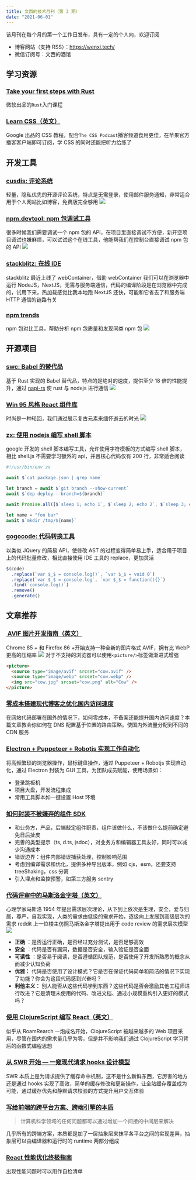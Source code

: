 ```yaml
---
title: 文西的技术月刊（第 3 期）
date: "2021-06-01"
---
```


该月刊在每个月的第一个工作日发布，具有一定的个人向，欢迎订阅

- 博客网站（支持 RSS）：https://wenxi.tech/
- 微信订阅号：文西的酒馆

## 学习资源

### [Take your first steps with Rust](https://docs.microsoft.com/en-us/learn/paths/rust-first-steps/)

微软出品的`Rust`入门课程

### [Learn CSS（英文）](https://web.dev/learn/css/)

Google 出品的 CSS 教程，配合`The CSS Podcast`播客频道食用更佳，在苹果官方播客客户端即可订阅，学 CSS 的同时还能把听力给练了

## 开发工具

### [cusdis: 评论系统](https://cusdis.com/)

轻量，隐私优先的开源评论系统，特点是无需登录，使用邮件服务通知，非常适合用于个人网站比如博客，免费版完全够用
![](https://tva1.sinaimg.cn/large/008i3skNly1gr1qtcltz1j30u00u0jwp.jpg)

### [npm.devtool: npm 包调试工具](https://npm.devtool.tech/)

很多时候我们需要调试一个 npm 包的 API，在项目里直接调试不方便，新开空项目调试也嫌麻烦，可以试试这个在线工具，他能帮我们在控制台直接调试 npm 包的 API
![](https://tva1.sinaimg.cn/large/008i3skNly1gr1qtd8c9vj30u00va79v.jpg)

### [stackblitz: 在线 IDE](https://stackblitz.com/)

stackblitz 最近上线了 webContainer，借助 webContainer 我们可以在浏览器中运行 NodeJS，NextJS，无需与服务端通信，代码的编译阶段是在浏览器中完成的，试用下来，热加载感觉比我本地跑 NextJS 还快，可能和它省去了和服务端 HTTP 通信的链路有关

### [npm trends](https://www.npmtrends.com/)

npm 包对比工具，帮助分析 npm 包质量和发现同类 npm 包
![](https://tva1.sinaimg.cn/large/008i3skNly1gr1qtdmid2j31ve0cm40p.jpg)

## 开源项目

### [swc: Babel 的替代品](https://github.com/swc-project/swc)

基于 Rust 实现的 Babel 替代品，特点的是绝对的速度，提供至少 18 倍的性能提升，通过 [napi-rs](https://github.com/napi-rs/napi-rs) 使 rust 与 nodejs 进行通信
![](https://tva1.sinaimg.cn/large/008i3skNly1gr1qtejbcej30so0hkgot.jpg)

### [Win 95 风格 React 组件库](https://github.com/arturbien/React95)

时尚是一种轮回，我们通过展示复古元素来缅怀逝去的时光
![](https://tva1.sinaimg.cn/large/008i3skNly1gr1qtf1cgvj30qa0fg0ui.jpg)

### [zx: 使用 nodejs 编写 shell 脚本](https://github.com/google/zx)

google 开发的 shell 脚本编写工具，允许使用字符模板的方式编写 shell 脚本，相比 shell.js 不需要学习额外的 api，并且核心代码仅有 200 行，非常适合阅读

```javascript
#!/usr/bin/env zx

await $`cat package.json | grep name`

let branch = await $`git branch --show-current`
await $`dep deploy --branch=${branch}`

await Promise.all([$`sleep 1; echo 1`, $`sleep 2; echo 2`, $`sleep 3; echo 3`])

let name = "foo bar"
await $`mkdir /tmp/${name}`
```

### [gogocode: 代码转换工具](https://gogocode.io/)

以类似 JQuery 的简易 API，使修改 AST 的过程变得简单易上手，适合用于项目上的代码批量修改，相比直接使用 IDE 工具的 replace，更加灵活

```javascript
$(code)
  .replace(`var $_$ = console.log()`, `var $_$ = void 0`)
  .replace(`var $_$ = console.log`, `var $_$ = function(){}`)
  .find(`console.log()`)
  .remove()
  .generate()
```

## 文章推荐

### [ AVIF 图片开发指南（英文）](https://darekkay.com/blog/avif-images/)

Chrome 85 + 和 Firefox 86 +开始支持一种全新的图片格式 AVIF，拥有比 WebP 更高的压缩率
![](https://tva1.sinaimg.cn/large/008i3skNly1gr1qtfk057j30mq0bmdgq.jpg)
对于不支持的浏览器可以使用`<picture/>`标签做渐进式增强

```html
<picture>
  <source type="image/avif" srcset="cow.avif" />
  <source type="image/webp" srcset="cow.webp" />
  <img src="cow.jpg" srcset="cow.png" alt="Cow" />
</picture>
```

### [零成本搭建现代博客之优化国内访问速度](https://mp.weixin.qq.com/s/eVYgbHKG2w-TI3lfF7ZhwA)

在网站代码部署在国外的情况下，如何零成本，不备案还能提升国内访问速度？本篇文章教会你如何在 DNS 配置基于位置的路由策略。使国内外流量分配到不同的 CDN 服务

### [Electron + Puppeteer + Robotjs 实现工作自动化](https://juejin.cn/post/6957601771694850062)

将高频繁琐的浏览器操作，鼠标键盘操作，通过 Puppeteer + Robotjs 实现自动化，通过 Electron 封装为 GUI 工具，为团队成员赋能，使用场景如：

- 登录跳板机
- 项目大盘，开发流程集成
- 常用工具脚本如一键设置 Host 环境

### [如何封装不被嫌弃的组件 SDK](https://mp.weixin.qq.com/s/vbRkCgncWZswqnrz30LiLQ)

- 和业务方，产品，后端敲定组件职责，组件该做什么，不该做什么提前确定避免日后扯皮
- 完善的类型提示（ts, d.ts, jsdoc），对业务方和编辑器工具友好，同时可以减少沟通成本
- 错误边界：组件内部错误捕获处理，控制影响范围
- 考虑到编译需求和优化，提供多种导出版本，例如 cjs，esm，还要支持 treeShaking，css 分离
- 引入埋点和监控预警，如第三方服务 sentry

### [代码评审中的马斯洛金字塔（英文）](http://www.dein.fr/2015-02-18-maslows-pyramid-of-code-review.html)

心理学家马斯洛 1954 年提出需求层次理论，从下到上依次是生理，安全，爱与归属，尊严，自我实现，人类的需求由低级的需求开始，逐级向上发展到高级层次的需求
reddit 上一位楼主仿照马斯洛金字塔提出用于 code review 的需求层次模型
![](https://tva1.sinaimg.cn/large/008i3skNly1gr1qtfxzdlj309007vaa5.jpg)

- **正确** ：是否运行正确，是否经过充分测试，是否足够高效
- **安全** ：代码是否有漏洞，数据是否安全，输入验证是否全面
- **可读性** ：是否易于阅读，是否遵循团队规范，是否使用了开发所熟悉的概念从而减少认知负荷
- **优雅：** 代码是否使用了设计模式？它是否在保证代码简单和简洁的情况下实现了功能？你会为这段代码感到兴奋吗？
- **利他主义：** 别人能否从这些代码学到东西？这些代码是否会激励其他工程师进行改进？它是清理未使用的代码、改进文档、通过小规模重构引入更好的模式吗？

### [使用 ClojureScript 编写 React（英文）](https://jerue.org/blog/lessons-on-writing-javascript-and-react-from-clojurescript/)

似乎从 RoamRearch 一炮成名开始，ClojureScript 被越来越多的 Web 项目采用，尽管在国内的需求量几乎为零，但是并不影响我们通过 ClojureScript 学习背后的函数式编程思想

### [从 SWR 开始 — 一窥现代请求 hooks 设计模型](https://mp.weixin.qq.com/s?__biz=Mzg4MjE5OTI4Mw==&mid=2247488071&idx=1&sn=f9399389523a63cb3990ba4bf7a6e099&scene=21#wechat_redirect)

SWR 本质上是为请求提供了缓存命中机制，这不是什么新鲜东西，它厉害的地方还是通过 hooks 实现了高效，简单的缓存修改和更新操作，让全站缓存覆盖成为可能，通过缓存优先和静默请求校验的方式提升用户交互体验

### [写给前端的跨平台方案、跨端引擎的本质](https://juejin.cn/post/6966626823912308772)

> 计算机科学领域的任何问题都可以通过增加一个间接的中间层来解决

几乎所有的跨端方案，本质都是加了一层抽象层来抹平各平台之间的实现差异，抽象层可以由编译器和运行时的 runtime 两部分组成

### [React 性能优化终极指南](https://mp.weixin.qq.com/s/GB4s8pZ11WlJZnLWGAztCg)

出现性能问题时可以用作自检清单
